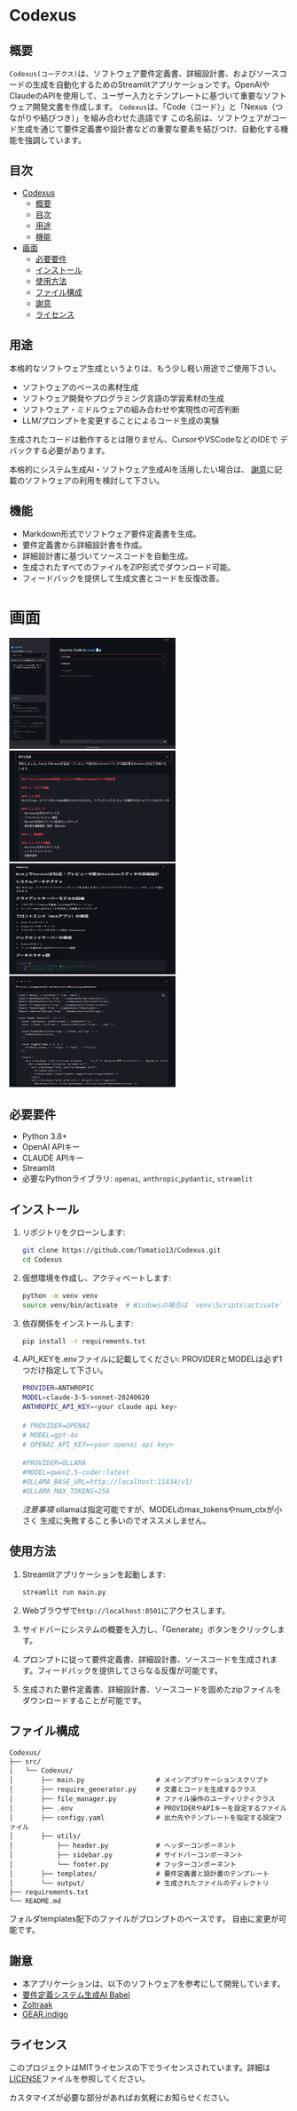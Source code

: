 # Codexus

## 概要

`Codexus(コーデクス)`は、ソフトウェア要件定義書、詳細設計書、およびソースコードの生成を自動化するためのStreamlitアプリケーションです。OpenAIやClaudeのAPIを使用して、ユーザー入力とテンプレートに基づいて重要なソフトウェア開発文書を作成します。
`Codexus`は、「Code（コード）」と「Nexus（つながりや結びつき）」を組み合わせた造語です
この名前は、ソフトウェアがコード生成を通じて要件定義書や設計書などの重要な要素を結びつけ、自動化する機能を強調しています。

## 目次

- [Codexus](#codexus)
  - [概要](#概要)
  - [目次](#目次)
  - [用途](#用途)
  - [機能](#機能)
- [画面](#画面)
  - [必要要件](#必要要件)
  - [インストール](#インストール)
  - [使用方法](#使用方法)
  - [ファイル構成](#ファイル構成)
  - [謝意](#謝意)
  - [ライセンス](#ライセンス)

## 用途
本格的なソフトウェア生成というよりは、もう少し軽い用途でご使用下さい。

- ソフトウェアのベースの素材生成
- ソフトウェア開発やプログラミング言語の学習素材の生成
- ソフトウェア・ミドルウェアの組み合わせや実現性の可否判断
- LLM/プロンプトを変更することによるコード生成の実験

生成されたコードは動作するとは限りません、CursorやVSCodeなどのIDEで
デバックする必要があります。

本格的にシステム生成AI・ソフトウェア生成AIを活用したい場合は、
[謝意](#謝意)に記載のソフトウェアの利用を検討して下さい。

## 機能

- Markdown形式でソフトウェア要件定義書を生成。
- 要件定義書から詳細設計書を作成。
- 詳細設計書に基づいてソースコードを自動生成。
- 生成されたすべてのファイルをZIP形式でダウンロード可能。
- フィードバックを提供して生成文書とコードを反復改善。

# 画面
<img src="images/main.png" alt="メイン画面" width="300" height="200">
<img src="images/required.png" alt="要件定義書" width="300" height="200">
<img src="images/detail.png" alt="詳細設計書" width="300" height="200">
<img src="images/code.png" alt="コード" width="300" height="200">

## 必要要件

- Python 3.8+
- OpenAI APIキー
- CLAUDE APIキー
- Streamlit
- 必要なPythonライブラリ: `openai`, `anthropic`,`pydantic`, `streamlit`

## インストール

1. リポジトリをクローンします:
   ```bash
   git clone https://github.com/Tomatio13/Codexus.git
   cd Codexus
   ```

2. 仮想環境を作成し、アクティベートします:
   ```bash
   python -m venv venv
   source venv/bin/activate  # Windowsの場合は `venv\Scripts\activate`
   ```

3. 依存関係をインストールします:
   ```bash
   pip install -r requirements.txt
   ```

4. API_KEYを.envファイルに記載してください:
   PROVIDERとMODELは必ず1つだけ指定して下さい。
   
   ```bash
   PROVIDER=ANTHROPIC
   MODEL=claude-3-5-sonnet-20240620
   ANTHROPIC_API_KEY=<your claude api key>

   # PROVIDER=OPENAI
   # MODEL=gpt-4o
   # OPENAI_API_KEY=<your openai api key>

   #PROVIDER=OLLAMA
   #MODEL=qwen2.5-coder:latest
   #OLLAMA_BASE_URL=http://localhost:11434/v1/
   #OLLAMA_MAX_TOKENS=256
   ```
   *注意事項*
   ollamaは指定可能ですが、MODELのmax_tokensやnum_ctxが小さく
   生成に失敗すること多いのでオススメしません。

## 使用方法

1. Streamlitアプリケーションを起動します:
   ```bash
   streamlit run main.py
   ```

2. Webブラウザで`http://localhost:8501`にアクセスします。

3. サイドバーにシステムの概要を入力し、「Generate」ボタンをクリックします。

4. プロンプトに従って要件定義書、詳細設計書、ソースコードを生成されます。フィードバックを提供してさらなる反復が可能です。

5. 生成された要件定義書、詳細設計書、ソースコードを固めたzipファイルをダウンロードすることが可能です。

## ファイル構成

```
Codexus/
├── src/
│   └── Codexus/
│       ├── main.py                  # メインアプリケーションスクリプト
│       ├── require_generator.py     # 文書とコードを生成するクラス
│       ├── file_manager.py          # ファイル操作のユーティリティクラス
│       ├── .env                     # PROVIDERやAPIキーを設定するファイル
│       ├── configy.yaml             # 出力先やテンプレートを指定する設定ファイル
│       ├── utils/
│           ├── header.py            # ヘッダーコンポーネント
│           ├── sidebar.py           # サイドバーコンポーネント
│           └── footer.py            # フッターコンポーネント
│       ├── templates/               # 要件定義書と設計書のテンプレート
│       └── output/                  # 生成されたファイルのディレクトリ
├── requirements.txt
└── README.md
```

フォルダtemplates配下のファイルがプロンプトのベースです。
自由に変更が可能です。

## 謝意
- 本アプリケーションは、以下のソフトウェアを参考にして開発しています。
- [要件定義システム生成AI Babel](https://www.babel-ai.com)
- [Zoltraak](https://github.com/dai-motoki/zoltraak)
- [GEAR.indigo](https://gearindigo.app/)

## ライセンス

このプロジェクトはMITライセンスの下でライセンスされています。詳細は[LICENSE](LICENSE)ファイルを参照してください。

カスタマイズが必要な部分があればお気軽にお知らせください。